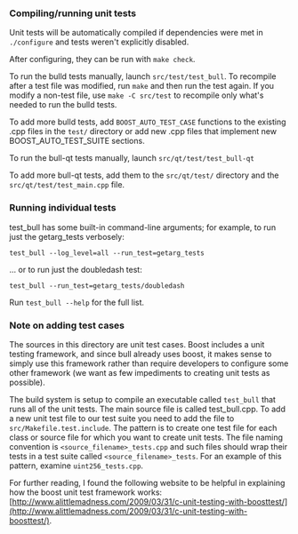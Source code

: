 ### Compiling/running unit tests

Unit tests will be automatically compiled if dependencies were met in `./configure`
and tests weren't explicitly disabled.

After configuring, they can be run with `make check`.

To run the bulld tests manually, launch `src/test/test_bull`. To recompile
after a test file was modified, run `make` and then run the test again. If you
modify a non-test file, use `make -C src/test` to recompile only what's needed
to run the bulld tests.

To add more bulld tests, add `BOOST_AUTO_TEST_CASE` functions to the existing
.cpp files in the `test/` directory or add new .cpp files that
implement new BOOST_AUTO_TEST_SUITE sections.

To run the bull-qt tests manually, launch `src/qt/test/test_bull-qt`

To add more bull-qt tests, add them to the `src/qt/test/` directory and
the `src/qt/test/test_main.cpp` file.

### Running individual tests

test_bull has some built-in command-line arguments; for
example, to run just the getarg_tests verbosely:

    test_bull --log_level=all --run_test=getarg_tests

... or to run just the doubledash test:

    test_bull --run_test=getarg_tests/doubledash

Run `test_bull --help` for the full list.

### Note on adding test cases

The sources in this directory are unit test cases.  Boost includes a
unit testing framework, and since bull already uses boost, it makes
sense to simply use this framework rather than require developers to
configure some other framework (we want as few impediments to creating
unit tests as possible).

The build system is setup to compile an executable called `test_bull`
that runs all of the unit tests.  The main source file is called
test_bull.cpp. To add a new unit test file to our test suite you need 
to add the file to `src/Makefile.test.include`. The pattern is to create 
one test file for each class or source file for which you want to create 
unit tests.  The file naming convention is `<source_filename>_tests.cpp` 
and such files should wrap their tests in a test suite 
called `<source_filename>_tests`. For an example of this pattern, 
examine `uint256_tests.cpp`.

For further reading, I found the following website to be helpful in
explaining how the boost unit test framework works:
[http://www.alittlemadness.com/2009/03/31/c-unit-testing-with-boosttest/](http://www.alittlemadness.com/2009/03/31/c-unit-testing-with-boosttest/).
